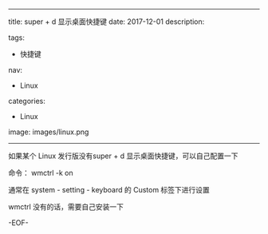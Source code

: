 ----
title: super + d 显示桌面快捷键
date: 2017-12-01
description: 

tags:
- 快捷键

nav:
- Linux

categories:
- Linux

image: images/linux.png

----
如果某个 Linux 发行版没有super + d 显示桌面快捷键，可以自己配置一下

命令： wmctrl -k on 

通常在 system - setting - keyboard  的 Custom 标签下进行设置

wmctrl 没有的话，需要自己安装一下

-EOF-